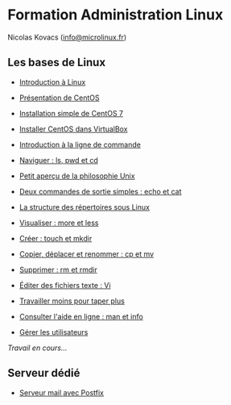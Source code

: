 Formation Administration Linux 
==============================

Nicolas Kovacs (info@microlinux.fr)

Les bases de Linux
------------------

* [Introduction à Linux](https://github.com/kikinovak/formation-linux/blob/master/cours/Linux.md)

* [Présentation de CentOS](https://github.com/kikinovak/formation-linux/blob/master/cours/CentOS.md)

* [Installation simple de CentOS 7](https://github.com/kikinovak/formation-linux/blob/master/cours/Install-Simple-CentOS-7.md)

* [Installer CentOS dans VirtualBox](https://github.com/kikinovak/formation-linux/blob/master/cours/VirtualBox.md)

* [Introduction à la ligne de commande](https://github.com/kikinovak/formation-linux/blob/master/cours/Console-01-Introduction.md)

* [Naviguer : ls, pwd et cd](https://github.com/kikinovak/formation-linux/blob/master/cours/Console-02-Naviguer.md)

* [Petit aperçu de la philosophie Unix](https://github.com/kikinovak/formation-linux/blob/master/cours/Console-03-Philosophie-Unix.md)

* [Deux commandes de sortie simples : echo et cat](https://github.com/kikinovak/formation-linux/blob/master/cours/Console-04-Sortie.md)

* [La structure des répertoires sous Linux](https://github.com/kikinovak/formation-linux/blob/master/cours/Console-05-Arborescence.md)

* [Visualiser : more et less](https://github.com/kikinovak/formation-linux/blob/master/cours/Console-06-Visualiser.md)

* [Créer : touch et mkdir](https://github.com/kikinovak/formation-linux/blob/master/cours/Console-07-Creer.md)

* [Copier, déplacer et renommer : cp et mv](https://github.com/kikinovak/formation-linux/blob/master/cours/Console-08-Copier.md)

* [Supprimer : rm et rmdir](https://github.com/kikinovak/formation-linux/blob/master/cours/Console-09-Supprimer.md)

* [Éditer des fichiers texte : Vi](https://github.com/kikinovak/formation-linux/blob/master/cours/Console-10-Vim.md)

* [Travailler moins pour taper plus](https://github.com/kikinovak/formation-linux/blob/master/cours/Console-11-Confort.md)

* [Consulter l'aide en ligne : man et info](https://github.com/kikinovak/formation-linux/blob/master/cours/Console-12-Aide.md)

* [Gérer les utilisateurs](https://github.com/kikinovak/formation-linux/blob/master/cours/Console-13-Utilisateurs.md)





*Travail en cours...*


Serveur dédié
-------------

* [Serveur mail avec Postfix](https://github.com/kikinovak/formation-linux/blob/master/cours/Postfix.md)
